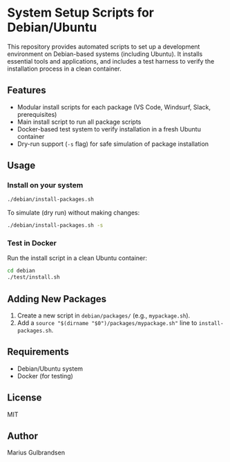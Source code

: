 # System Setup Scripts for Debian/Ubuntu

This repository provides automated scripts to set up a development environment on Debian-based systems (including Ubuntu). It installs essential tools and applications, and includes a test harness to verify the installation process in a clean container.

## Features
- Modular install scripts for each package (VS Code, Windsurf, Slack, prerequisites)
- Main install script to run all package scripts
- Docker-based test system to verify installation in a fresh Ubuntu container
- Dry-run support (`-s` flag) for safe simulation of package installation

## Usage
### Install on your system
```bash
./debian/install-packages.sh
```

To simulate (dry run) without making changes:
```bash
./debian/install-packages.sh -s
```

### Test in Docker
Run the install script in a clean Ubuntu container:
```bash
cd debian
./test/install.sh
```

## Adding New Packages
1. Create a new script in `debian/packages/` (e.g., `mypackage.sh`).
2. Add a `source "$(dirname "$0")/packages/mypackage.sh"` line to `install-packages.sh`.

## Requirements
- Debian/Ubuntu system
- Docker (for testing)

## License
MIT

## Author
Marius Gulbrandsen
